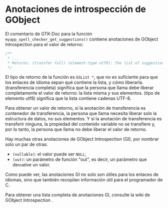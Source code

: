 # Anotaciones de introspección de GObject

El comentario de GTK-Doc para la función `myapp_spell_checker_get_suggestions()` contiene anotaciones de GObject Introspection para el valor de retorno:

```c
/**
 * ...
 * Returns: (transfer full) (element-type utf8): the list of suggestions.
 */
```

El tipo de retorno de la función es `GSList *`, que no es suficiente para que los enlaces de idioma sepan qué contiene la lista, y cómo liberarla. <span class="text-monospace">(transferencia completa)</span> significa que la persona que llama debe liberar completamente el valor de retorno: la lista misma *y* sus elementos. <span class="text-monospace">(tipo de elemento utf8)</span> significa que la lista contiene cadenas UTF-8.

Para obtener un valor de retorno, si la anotación de transferencia es <span class="text-monospace">contenedor de transferencia</span>, la persona que llama necesita liberar solo la estructura de datos, no sus elementos. Y si la anotación de transferencia es <span class="text-monospace">transferir ninguna</span>, la propiedad del contenido variable no se transfiere y, por lo tanto, la persona que llama no debe liberar el valor de retorno.

Hay muchas otras anotaciones de GObject Introspection (GI), por nombrar solo un par de otras:

* `(nullable)`: el valor puede ser `NULL`;
* `(out)`: un parámetro de función "out", es decir, un parámetro que devuelve un valor.

Como puede ver, las anotaciones GI no solo son útiles para los enlaces de idiomas, sino que también recopilan información útil para el programador de C.

Para obtener una lista completa de anotaciones GI, consulte la wiki de GObject Introspection <span class="gobject-introspection"></span>.

<!-- Habilitacion del enumeramiento de referencias -->

<div class="refs-biblio"></div>